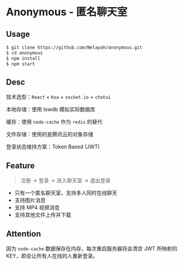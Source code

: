 # Anonymous - 匿名聊天室

## Usage

```bash
$ git clone https://github.com/Nelayah/anonymous.git
$ cd anonymous
$ npm install
$ npm start
```

## Desc

技术选型：`React` + `Koa` + `socket.io` + `chatui`

本地存储：使用 lowdb 模拟实际数据库

缓存：使用 `node-cache` 作为 `redis` 的替代

文件存储：使用的是腾讯云的对象存储

登录状态维持方案：Token Based (JWT)

## Feature

> 注册 -> 登录 -> 进入聊天室 -> 退出登录

- 只有一个匿名聊天室，支持多人同时在线聊天
- 支持图片消息
- 支持 MP4 视频消息
- 支持其他文件上传并下载

## Attention

因为 `node-cache` 数据保存在内存，每次重启服务器将会清空 JWT 所映射的 KEY，即会让所有人在线的人重新登录。